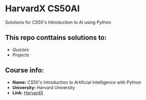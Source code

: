 # HarvardX CS50AI
Solutions for CS50's Introduction to AI using Python
## This repo conttains solutions to:
- *Quizzes*
- *Projects*
## Course info:
* __Name:__ CS50's Introduction to Artificial Intelligence with Python
* __University:__ Harvard University
* __Link:__ [HarvardX](https://pll.harvard.edu/course/cs50s-introduction-artificial-intelligence-python?delta=0)
